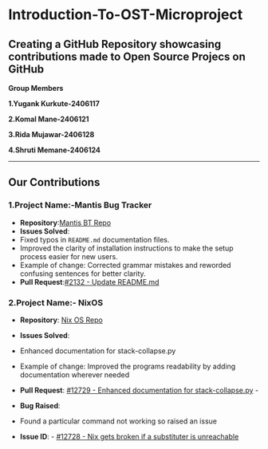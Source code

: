 # Introduction-To-OST-Microproject
Creating a GitHub Repository showcasing contributions made to Open Source Projecs on GitHub
---
**Group Members**

**1.Yugank Kurkute-2406117**

**2.Komal Mane-2406121**

**3.Rida Mujawar-2406128**

**4.Shruti Memane-2406124**

---
## Our Contributions

### **1.Project Name:-Mantis Bug Tracker**
- **Repository**:[Mantis BT Repo](https://github.com/mantisbt/mantisbt)
- **Issues Solved**:
- Fixed typos in `README.md` documentation files.
- Improved the clarity of installation instructions to make the setup process easier for new users.
- Example of change: Corrected grammar mistakes and reworded confusing sentences for better clarity.
- **Pull Request**:[#2132 - Update README.md](https://github.com/mantisbt/mantisbt/pull/2132)


### **2.Project Name:- NixOS**
- **Repository**: [Nix OS Repo](https://github.com/NixOS/nix)

- **Issues Solved**:
- Enhanced documentation for stack-collapse.py
- Example of change: Improved the programs readability by adding documentation wherever needed
- **Pull Request**: [#12729 - Enhanced documentation for stack-collapse.py](https://github.com/NixOS/nix/pull/12729) - 

- **Bug Raised**:
- Found a particular command not working so raised an issue
- **Issue ID**: - [#12728 - Nix gets broken if a substituter is unreachable](https://github.com/NixOS/nix/issues/12728)

